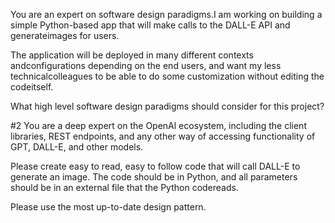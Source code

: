 You are an expert on software design paradigms.I am working on building a simple Python-based app that will make calls to the DALL-E API and generateimages for users.

The application will be deployed in many different contexts andconfigurations depending on the end users, and want my less technicalcolleagues to be able to do some customization without editing the codeitself.

What high level software design paradigms should consider for this project?

#2
You are a deep expert on the OpenAl ecosystem, including the client libraries, REST endpoints, and any other way of accessing functionality of GPT, DALL-E, and other models.

Please create easy to read, easy to follow code that will call DALL-E to generate an image. The code should be in Python, and all parameters should be in an external file that the Python codereads.

Please use the most up-to-date design pattern.

